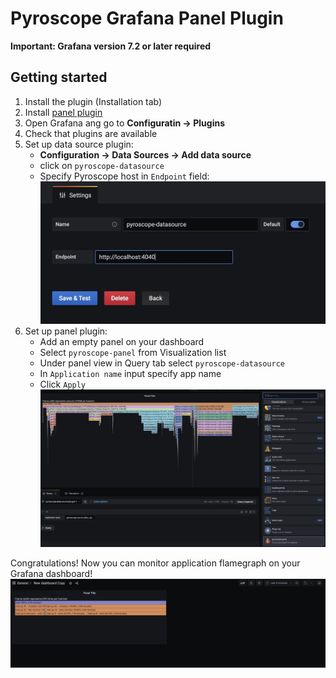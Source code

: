 # Pyroscope Grafana Panel Plugin

**Important: Grafana version 7.2 or later required**

## Getting started

1. Install the plugin (Installation tab)
2. Install [panel plugin](https://grafana.com/grafana/plugins/pyroscope-panel/)
3. Open Grafana ang go to **Configuratin -> Plugins**
4. Check that plugins are available
5. Set up data source plugin:
   - **Configuration -> Data Sources -> Add data source**
   - click on `pyroscope-datasource`
   - Specify Pyroscope host in `Endpoint` field:
     ![endpoint](https://raw.githubusercontent.com/pyroscope-io/grafana-panel-plugin/main/docs/assets/endpoint.jpg)
6. Set up panel plugin:
   - Add an empty panel on your dashboard
   - Select `pyroscope-panel` from Visualization list
   - Under panel view in Query tab select `pyroscope-datasource`
   - In `Application name` input specify app name
   - Click `Apply`
     ![settings](https://raw.githubusercontent.com/pyroscope-io/grafana-panel-plugin/main/docs/assets/settings.jpg)

Congratulations! Now you can monitor application flamegraph on your Grafana dashboard!
![dashboard](https://raw.githubusercontent.com/pyroscope-io/grafana-panel-plugin/main/docs/assets/dashboard.jpg)
